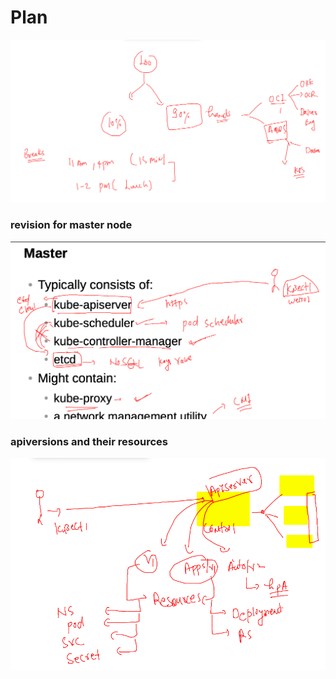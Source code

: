 # Plan 

<img src="plan.png">

### revision for master node 

<img src="masternode.png">

### apiversions and their resources 

<img src="res.png">



